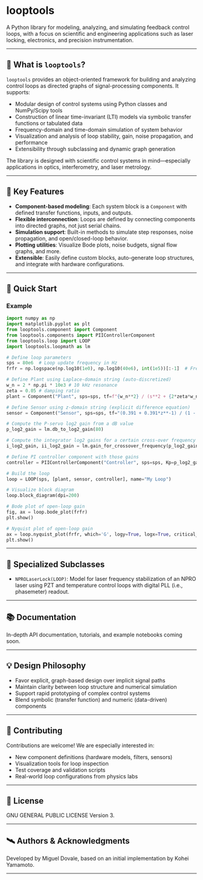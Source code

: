 
# looptools

A Python library for modeling, analyzing, and simulating feedback control loops, with a focus on scientific and engineering applications such as laser locking, electronics, and precision instrumentation.

---

## 🔧 What is `looptools`?

`looptools` provides an object-oriented framework for building and analyzing control loops as directed graphs of signal-processing components. It supports:

- Modular design of control systems using Python classes and NumPy/Scipy tools
- Construction of linear time-invariant (LTI) models via symbolic transfer functions or tabulated data
- Frequency-domain and time-domain simulation of system behavior
- Visualization and analysis of loop stability, gain, noise propagation, and performance
- Extensibility through subclassing and dynamic graph generation

The library is designed with scientific control systems in mind—especially applications in optics, interferometry, and laser metrology.

---

## 🧩 Key Features

- **Component-based modeling**: Each system block is a `Component` with defined transfer functions, inputs, and outputs.
- **Flexible interconnection**: Loops are defined by connecting components into directed graphs, not just serial chains.
- **Simulation support**: Built-in methods to simulate step responses, noise propagation, and open/closed-loop behavior.
- **Plotting utilities**: Visualize Bode plots, noise budgets, signal flow graphs, and more.
- **Extensible**: Easily define custom blocks, auto-generate loop structures, and integrate with hardware configurations.

---

## 🚀 Quick Start

### Example

```python
import numpy as np
import matplotlib.pyplot as plt
from looptools.component import Component
from looptools.components import PIIControllerComponent
from looptools.loop import LOOP
import looptools.loopmath as lm

# Define loop parameters
sps = 80e6  # Loop update frequency in Hz
frfr = np.logspace(np.log10(1e0), np.log10(40e6), int(1e5))[:-1]  # Frequency array (Hz)

# Define Plant using Laplace-domain string (auto-discretized)
w_n = 2 * np.pi * 10e3 # 10 kHz resonance
zeta = 0.05 # damping ratio
plant = Component("Plant", sps=sps, tf=f"{w_n**2} / (s**2 + {2*zeta*w_n}*s + {w_n**2})", domain='s')

# Define Sensor using z-domain string (explicit difference equation)
sensor = Component("Sensor", sps=sps, tf="(0.391 + 0.391*z**-1) / (1 - 0.218*z**-1)", domain='z')

# Compute the P-servo log2 gain from a dB value
p_log2_gain = lm.db_to_log2_gain(80)

# Compute the integrator log2 gains for a certain cross-over frequency with the P-servo
i_log2_gain, ii_log2_gain = lm.gain_for_crossover_frequency(p_log2_gain, sps, (1e4, 1e1), kind='II')

# Define PI controller component with those gains
controller = PIIControllerComponent("Controller", sps=sps, Kp=p_log2_gain, Ki=i_log2_gain, Kii=ii_log2_gain)

# Build the loop
loop = LOOP(sps, [plant, sensor, controller], name="My Loop")

# Visualize block diagram
loop.block_diagram(dpi=200)

# Bode plot of open-loop gain
fig, ax = loop.bode_plot(frfr)
plt.show()

# Nyquist plot of open-loop gain
ax = loop.nyquist_plot(frfr, which='G', logy=True, logx=True, critical_point=True)
plt.show()
```

---

## 🧪 Specialized Subclasses

- `NPROLaserLock(LOOP)`: Model for laser frequency stabilization of an NPRO laser using PZT and temperature control loops with digital PLL (i.e., phasemeter) readout.

---

## 📚 Documentation

In-depth API documentation, tutorials, and example notebooks coming soon.

---

## 💡 Design Philosophy

- Favor explicit, graph-based design over implicit signal paths
- Maintain clarity between loop structure and numerical simulation
- Support rapid prototyping of complex control systems
- Blend symbolic (transfer function) and numeric (data-driven) components

---

## 👥 Contributing

Contributions are welcome! We are especially interested in:

- New component definitions (hardware models, filters, sensors)
- Visualization tools for loop inspection
- Test coverage and validation scripts
- Real-world loop configurations from physics labs

---

## 📜 License

GNU GENERAL PUBLIC LICENSE Version 3.

---

## 🛰 Authors & Acknowledgments

Developed by Miguel Dovale, based on an initial implementation by Kohei Yamamoto.

---
